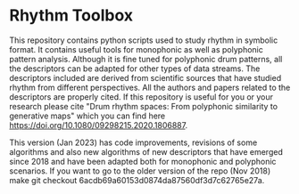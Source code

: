# Rhythm Toolbox
This repository contains python scripts used to study rhythm in symbolic format. It contains useful tools for monophonic as well as polyphonic pattern analysis. Although it is fine tuned for polyphonic drum patterns, all the descriptors can be adapted for other types of data streams. The descriptors included are derived from scientific sources that have studied rhythm from different perspectives. All the authors and papers related to the descriptors are properly cited. If this repository is useful for you or your research please cite "Drum rhythm spaces: From polyphonic similarity to generative maps" which you can find here https://doi.org/10.1080/09298215.2020.1806887. 

This version (Jan 2023) has code improvements, revisions of some algorithms and also new algorithms of new descriptors that have emerged since 2018 and have been adapted both for monophonic and polyphonic scenarios. If you want to go to the older version of the repo (Nov 2018) make git checkout 6acdb69a60153d0874da87560df3d7c62765e27a.